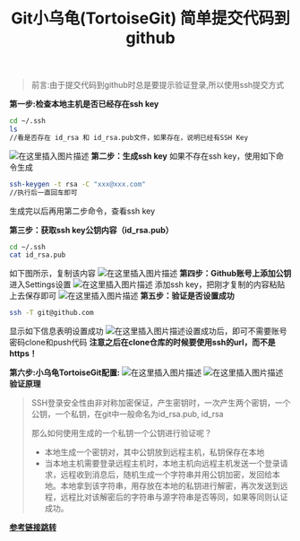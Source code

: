 ﻿---
title: Git小乌龟(TortoiseGit) 简单提交代码到github
tags: 
- github
- (TortoiseGit)小乌龟
categories:
- github
- 工具
---
> 前言:由于提交代码到github时总是要提示验证登录,所以使用ssh提交方式

**第一步:检查本地主机是否已经存在ssh key**

```bash
cd ~/.ssh
ls
//看是否存在 id_rsa 和 id_rsa.pub文件，如果存在，说明已经有SSH Key
```
<!--more-->
![在这里插入图片描述](https://img-blog.csdnimg.cn/52d2decb1f48482ab99f5fcdc002a34b.png)
**第二步：生成ssh key**
如果不存在ssh key，使用如下命令生成

```bash
ssh-keygen -t rsa -C "xxx@xxx.com"
//执行后一直回车即可
```
生成完以后再用第二步命令，查看ssh key

**第三步：获取ssh key公钥内容（id_rsa.pub）**

```bash
cd ~/.ssh
cat id_rsa.pub
```

如下图所示，复制该内容
![在这里插入图片描述](https://img-blog.csdnimg.cn/72eae8753daf42018373a59b4efa418f.png)
**第四步：Github账号上添加公钥**
进入Settings设置
![在这里插入图片描述](https://img-blog.csdnimg.cn/24121ce90bd7436dab547c764cf87cce.png)
添加ssh key，把刚才复制的内容粘贴上去保存即可
![在这里插入图片描述](https://img-blog.csdnimg.cn/f65ac3b01e4f4c09be976577ec20bad0.jpeg)
**第五步：验证是否设置成功**

```bash
ssh -T git@github.com
```
显示如下信息表明设置成功
![在这里插入图片描述](https://img-blog.csdnimg.cn/08f6daec72c24a1c944050f7201a6a29.png)设置成功后，即可不需要账号密码clone和push代码
**注意之后在clone仓库的时候要使用ssh的url，而不是https！**

**第六步:小乌龟TortoiseGit配置:**
![在这里插入图片描述](https://img-blog.csdnimg.cn/19b9a11cd3ec48df9804fab07053ed77.png)
![在这里插入图片描述](https://img-blog.csdnimg.cn/3d169ddd02e143fbaaf506a54d4cd6a7.png)
**验证原理**

> SSH登录安全性由非对称加密保证，产生密钥时，一次产生两个密钥，一个公钥，一个私钥，在git中一般命名为id_rsa.pub,
> id_rsa
> 
> 那么如何使用生成的一个私钥一个公钥进行验证呢？
> 
>  - 本地生成一个密钥对，其中公钥放到远程主机，私钥保存在本地
>  -  当本地主机需要登录远程主机时，本地主机向远程主机发送一个登录请求，远程收到消息后，随机生成一个字符串并用公钥加密，发回给本地。本地拿到该字符串，用存放在本地的私钥进行解密，再次发送到远程，远程比对该解密后的字符串与源字符串是否等同，如果等同则认证成功。

**[参考链接跳转](https://blog.csdn.net/weixin_42310154/article/details/118340458)**
